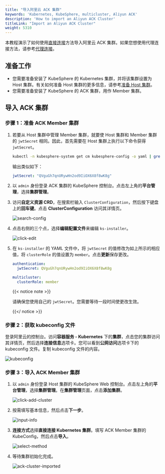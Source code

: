 ```yaml
---
title: "导入阿里云 ACK 集群"
keywords: 'Kubernetes, KubeSphere, multicluster, Aliyun ACK'
description: 'How to import an Aliyun ACK Cluster'
titleLink: "Import an Aliyun ACK Cluster"
weight: 5310
---
```


本教程演示了如何使用[直接连接](../../../multicluster-management/enable-multicluster/direct-connection/)方法导入阿里云 ACK 集群。如果您想使用代理连接方法，请参考[代理连接](../../../multicluster-management/enable-multicluster/agent-connection/)。

## 准备工作

- 您需要准备安装了 KubeSphere 的 Kubernetes 集群，并将该集群设置为 Host 集群。有关如何准备 Host 集群的更多信息，请参考[准备 Host 集群](../../../multicluster-management/enable-multicluster/direct-connection/#准备-host-集群)。
- 您需要准备安装了 KubeSphere 的 ACK 集群，用作 Member 集群。

## 导入 ACK 集群

### 步骤 1：准备 ACK Member 集群

1. 若要从 Host 集群中管理 Member 集群，就要使 Host 集群和 Member 集群的 `jwtSecret` 相同。因此，首先需要在 Host 集群上执行以下命令获得 `jwtSecret`。

   ```bash
   kubectl -n kubesphere-system get cm kubesphere-config -o yaml | grep -v "apiVersion" | grep jwtSecret
   ```

   输出类似如下：

   ```yaml
   jwtSecret: "QVguGh7qnURywHn2od9IiOX6X8f8wK8g"
   ```

2. 以 `admin` 身份登录 ACK 集群的 KubeSphere 控制台。点击左上角的**平台管理**，选择**集群管理**。

3. 访问**自定义资源 CRD**，在搜索栏输入  `ClusterConfiguration`，然后按下键盘上的**回车键**。点击 **ClusterConfiguration** 访问其详情页。

   ![search-config](/images/docs/zh-cn/multicluster-management/import-cloud-hosted-k8s/import-ack/search-config.png)

4. 点击右侧的三个点，选择**编辑配置文件**来编辑 `ks-installer`。

   ![click-edit](/images/docs/zh-cn/multicluster-management/import-cloud-hosted-k8s/import-ack/click-edit.png)

5. 在 `ks-installer` 的 YAML 文件中，将 `jwtSecret` 的值修改为如上所示的相应值，将 `clusterRole` 的值设置为 `member`。点击**更新**保存更改。

   ```yaml
   authentication:
     jwtSecret: QVguGh7qnURywHn2od9IiOX6X8f8wK8g
   ```

   ```yaml
   multicluster:
     clusterRole: member
   ```

   {{< notice note >}}

   请确保您使用自己的 `jwtSecret`。您需要等待一段时间使更改生效。

   {{</ notice >}}

### 步骤 2：获取 kubeconfig 文件

登录阿里云的控制台。访问**容器服务 - Kubernetes** 下的**集群**，点击您的集群访问其详情页，然后选择**连接信息**选项卡。您可以看到**公网访问**选项卡下的 kubeconfig 文件。复制 kubeconfig 文件的内容。

![kubeconfig](/images/docs/zh-cn/multicluster-management/import-cloud-hosted-k8s/import-ack/kubeconfig.png)

### 步骤 3：导入 ACK Member 集群

1. 以 `admin` 身份登录 Host 集群的 KubeSphere Web 控制台。点击左上角的**平台管理**，选择**集群管理**。在**集群管理**页面，点击**添加集群**。

   ![click-add-cluster](/images/docs/zh-cn/multicluster-management/import-cloud-hosted-k8s/import-ack/click-add-cluster.png)

2. 按需填写基本信息，然后点击**下一步**。

   ![input-info](/images/docs/zh-cn/multicluster-management/import-cloud-hosted-k8s/import-ack/input-info.png)

3. **连接方式**选择**直接连接 Kubernetes 集群**。填写 ACK Member 集群的 KubeConfig，然后点击**导入**。

   ![select-method](/images/docs/zh-cn/multicluster-management/import-cloud-hosted-k8s/import-ack/select-method.png)

4. 等待集群初始化完成。

   ![ack-cluster-imported](/images/docs/zh-cn/multicluster-management/import-cloud-hosted-k8s/import-ack/ack-cluster-imported.png)